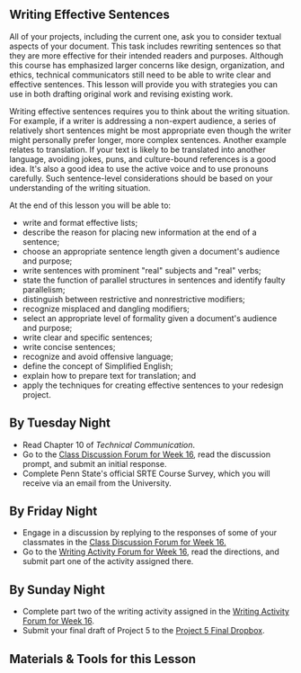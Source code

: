 ## Writing Effective Sentences

All of your projects, including the current one, ask you to consider textual aspects of your document. This task includes rewriting sentences so that they are more effective for their intended readers and purposes. Although this course has emphasized larger concerns like design, organization, and ethics, technical communicators still need to be able to write clear and effective sentences. This lesson will provide you with strategies you can use in both drafting original work and revising existing work.

Writing effective sentences requires you to think about the writing situation. For example, if a writer is addressing a non-expert audience, a series of relatively short sentences might be most appropriate even though the writer might personally prefer longer, more complex sentences. Another example relates to translation. If your text is likely to be translated into another language, avoiding jokes, puns, and culture-bound references is a good idea. It's also a good idea to use the active voice and to use pronouns carefully. Such sentence-level considerations should be based on your understanding of the writing situation.

At the end of this lesson you will be able to:

* write and format effective lists;
* describe the reason for placing new information at the end of a sentence;
* choose an appropriate sentence length given a document's audience and purpose;
* write sentences with prominent "real" subjects and "real" verbs;
* state the function of parallel structures in sentences and identify faulty parallelism;
* distinguish between restrictive and nonrestrictive modifiers;
* recognize misplaced and dangling modifiers;
* select an appropriate level of formality given a document's audience and purpose;
* write clear and specific sentences;
* write concise sentences;
* recognize and avoid offensive language;
* define the concept of Simplified English;
* explain how to prepare text for translation; and
* apply the techniques for creating effective sentences to your redesign project. 

## By Tuesday Night

* Read Chapter 10 of _Technical Communication_.
* Go to the [Class Discussion Forum for Week 16][1], read the discussion prompt, and submit an initial response.
* Complete Penn State's official SRTE Course Survey, which you will receive via an email from the University.

## By Friday Night

* Engage in a discussion by replying to the responses of some of your classmates in the [Class Discussion Forum for Week 16.][1]
* Go to the [Writing Activity Forum for Week 16][2], read the directions, and submit part one of the activity assigned there.

## By Sunday Night

* Complete part two of the writing activity assigned in the [Writing Activity Forum for Week 16][2].
* Submit your final draft of Project 5 to the [Project 5 Final Dropbox][3].

## Materials & Tools for this Lesson

[1]: /section/content/default.asp?WCI=Goto&WCU=CRSCNT&MATCH=Class+Discussion+Forum+for+Week+16
[2]: /section/content/default.asp?WCI=Goto&WCU=CRSCNT&MATCH=Writing+Activity+Forum+for+Week+16
[3]: /section/content/default.asp?WCI=Goto&WCU=CRSCNT&MATCH=Project+5+Final+Dropbox
